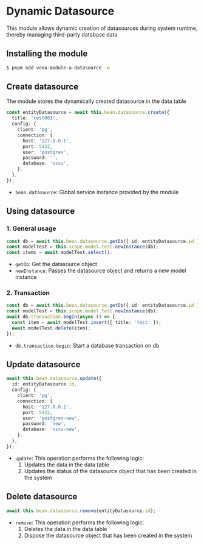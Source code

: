 # Dynamic Datasource

This module allows dynamic creation of datasources during system runtime, thereby managing third-party database data

## Installing the module

``` bash
$ pnpm add vona-module-a-datasource -w
```

## Create datasource

The module stores the dynamically created datasource in the data table

``` typescript
const entityDatasource = await this.bean.datasource.create({
  title: 'test001',
  config: {
    client: 'pg',
    connection: {
      host: '127.0.0.1',
      port: 5432,
      user: 'postgres',
      password: '',
      database: 'xxxx',
    },
  },
});
```

- `bean.datasource`: Global service instance provided by the module

## Using datasource

### 1. General usage

``` typescript
const db = await this.bean.datasource.getDb({ id: entityDatasource.id });
const modelTest = this.scope.model.test.newInstance(db);
const items = await modelTest.select();
```

- `getDb`: Get the datasource object
- `newInstance`: Passes the datasource object and returns a new model instance

### 2. Transaction

``` typescript
const db = await this.bean.datasource.getDb({ id: entityDatasource.id });
const modelTest = this.scope.model.test.newInstance(db);
await db.transaction.begin(async () => {
  const item = await modelTest.insert({ title: 'test' });
  await modelTest.delete(item);
});
```

- `db.transaction.begin`: Start a database transaction on db

## Update datasource

``` typescript
await this.bean.datasource.update({
  id: entityDatasource.id,
  config: {
    client: 'pg',
    connection: {
      host: '127.0.0.1',
      port: 5432,
      user: 'postgres-new',
      password: 'new',
      database: 'xxxx-new',
    },
  },
});
```

- `update`: This operation performs the following logic:
  1. Updates the data in the data table
  2. Updates the status of the datasource object that has been created in the system

## Delete datasource

``` typescript
await this.bean.datasource.remove(entityDatasource.id);
```

- `remove`: This operation performs the following logic:
  1. Deletes the data in the data table
  2. Dispose the datasource object that has been created in the system
